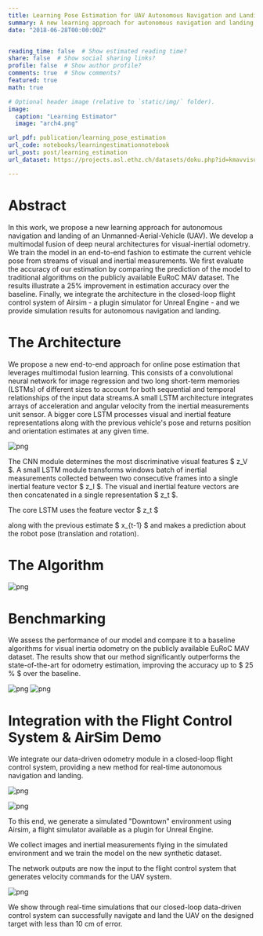 ```yaml
---
title: Learning Pose Estimation for UAV Autonomous Navigation and Landing Using Visual-Inertial Sensor Data
summary: A new learning approach for autonomous navigation and landing of an Unmanned-Aerial-Vehicle (UAV). We develop a multimodal fusion of deep neural architectures for visual-inertial odometry, and we train the model in an end-to-end fashion to estimate the current vehicle pose from streams of visual and inertial measurements.
date: "2018-06-28T00:00:00Z"


reading_time: false  # Show estimated reading time?
share: false  # Show social sharing links?
profile: false  # Show author profile?
comments: true  # Show comments?
featured: true
math: true

# Optional header image (relative to `static/img/` folder).
image: 
  caption: "Learning Estimator"
  image: "arch4.png"

url_pdf: publication/learning_pose_estimation
url_code: notebooks/learningestimationnotebook
url_post: post/learning_estimation
url_dataset: https://projects.asl.ethz.ch/datasets/doku.php?id=kmavvisualinertialdatasets

---
```

# Abstract

In this work, we propose a new learning approach for autonomous navigation and landing of an Unmanned-Aerial-Vehicle (UAV). We develop a multimodal fusion of deep neural architectures for visual-inertial odometry. We train the model in an end-to-end fashion to estimate the current vehicle pose from streams of visual and inertial measurements.
We first evaluate the accuracy of our estimation by comparing the prediction of the model to traditional algorithms on the publicly available EuRoC MAV dataset. The results illustrate a $25 \%$ improvement in estimation accuracy over the baseline. Finally, we integrate the architecture in the closed-loop flight control system of Airsim - a plugin simulator for Unreal Engine - and we provide simulation results for autonomous navigation and landing.

# The Architecture

We propose a new end-to-end approach for online pose estimation that leverages multimodal fusion learning. This consists of a convolutional neural network for image regression and two long short-term memories (LSTMs) of different sizes to account for both sequential and temporal relationships of the input data streams.A small LSTM architecture integrates arrays of acceleration and angular velocity from the inertial measurements unit sensor. A bigger core LSTM processes visual and inertial feature representations along with the previous vehicle's pose and returns position and orientation estimates at any given time.

![png](./arch.png)

 The CNN module determines the most discriminative visual features $ z_V $. A small LSTM module transforms windows batch of inertial measurements collected between two consecutive frames into a single inertial feature vector $ z_I $. The visual and inertial feature vectors are then concatenated in a single representation $ z_t $. 
 
 The core LSTM uses the feature vector  $ z_t $


along with the previous estimate 
$ x_{t-1} $  and makes a prediction about the robot pose (translation and rotation).

# The Algorithm

![png](./algorithm.png)


# Benchmarking

 We assess the performance of our model and compare it to a baseline algorithms for visual inertia odometry on the publicly available EuRoC MAV dataset. The results show that our method significantly outperforms the state-of-the-art for odometry estimation, improving the accuracy up to $ 25 \% $ over the baseline.

![png](./comp.png)
![png](./table.png)

# Integration with the Flight Control System & AirSim Demo

We integrate our data-driven odometry module in a closed-loop flight control system, providing a new method for real-time autonomous navigation and landing.

![png](./controlsys.png)

![png](./arsimintegration.png)

To this end, we generate a simulated "Downtown" environment using Airsim, a flight simulator available as a plugin for Unreal Engine. 

We collect images and inertial measurements flying in the simulated environment and we train the model on the new synthetic dataset. 

The network outputs are now the input to the flight control system that generates velocity commands for the UAV system. 

![png](./aisim.png)

We  show through real-time simulations that our closed-loop data-driven control system can successfully navigate and land the UAV on the designed target with less than $10$ cm of error.